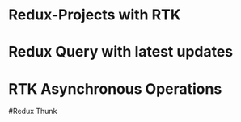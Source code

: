 # Redux-Projects with RTK 
# Redux Query with latest updates
# RTK Asynchronous Operations
#Redux Thunk
